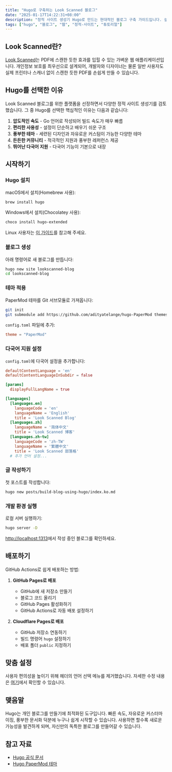 ```yaml
---
title: "Hugo로 구축하는 Look Scanned 블로그"
date: "2025-01-17T14:22:31+08:00"
description: "정적 사이트 생성기 Hugo로 만드는 현대적인 블로그 구축 가이드입니다. 설치부터 설정, 배포, 맞춤 설정까지 개발자 수준에 관계없이 쉽게 따라할 수 있는 안내서입니다."
tags: ["hugo", "블로그", "웹", "정적-사이트", "튜토리얼"]
---
```


## Look Scanned란?

[Look Scanned](https://lookscanned.io)는 PDF에 스캔한 듯한 효과를 입힐 수 있는 가벼운 웹 애플리케이션입니다. 개인정보 보호를 최우선으로 설계되어, 개발자와 디자이너는 물론 일반 사용자도 실제 프린터나 스캐너 없이 스캔한 듯한 PDF를 손쉽게 만들 수 있습니다.

## Hugo를 선택한 이유

Look Scanned 블로그를 위한 플랫폼을 선정하면서 다양한 정적 사이트 생성기를 검토했습니다. 그 중 Hugo를 선택한 핵심적인 이유는 다음과 같습니다:

1. **압도적인 속도** - Go 언어로 작성되어 빌드 속도가 매우 빠름
2. **편리한 사용성** - 설정이 단순하고 배우기 쉬운 구조
3. **풍부한 테마** - 세련된 디자인과 자유로운 커스텀이 가능한 다양한 테마
4. **든든한 커뮤니티** - 적극적인 지원과 풍부한 레퍼런스 제공
5. **뛰어난 다국어 지원** - 다국어 기능이 기본으로 내장

## 시작하기

### Hugo 설치

macOS에서 설치(Homebrew 사용):

```bash
brew install hugo
```

Windows에서 설치(Chocolatey 사용):

```bash
choco install hugo-extended
```

Linux 사용자는 [이 가이드](https://gohugo.io/installation/linux/)를 참고해 주세요.

### 블로그 생성

아래 명령어로 새 블로그를 만듭니다:

```bash
hugo new site lookscanned-blog
cd lookscanned-blog
```

### 테마 적용

PaperMod 테마를 Git 서브모듈로 가져옵니다:

```bash
git init
git submodule add https://github.com/adityatelange/hugo-PaperMod themes/PaperMod
```

`config.toml` 파일에 추가:

```toml
theme = "PaperMod"
```

### 다국어 지원 설정

`config.toml`에 다국어 설정을 추가합니다:

```toml
defaultContentLanguage = 'en'
defaultContentLanguageInSubdir = false

[params]
  displayFullLangName = true

[languages]
  [languages.en]
    languageCode = 'en'
    languageName = 'English'
    title = 'Look Scanned Blog'
  [languages.zh]
    languageName = '简体中文'
    title = 'Look Scanned 博客'
  [languages.zh-tw]
    languageCode = 'zh-TW'
    languageName = '繁體中文'
    title = 'Look Scanned 部落格'
  # 추가 언어 설정...
```

### 글 작성하기

첫 포스트를 작성합니다:

```bash
hugo new posts/build-blog-using-hugo/index.ko.md
```

### 개발 환경 실행

로컬 서버 실행하기:

```bash
hugo server -D
```

[http://localhost:1313](http://localhost:1313)에서 작성 중인 블로그를 확인하세요.

## 배포하기

GitHub Actions로 쉽게 배포하는 방법:

1. **GitHub Pages로 배포**

   - GitHub에 새 저장소 만들기
   - 블로그 코드 올리기
   - GitHub Pages 활성화하기
   - GitHub Actions로 자동 배포 설정하기

2. **Cloudflare Pages로 배포**
   - GitHub 저장소 연동하기
   - 빌드 명령어 `hugo` 설정하기
   - 배포 폴더 `public` 지정하기

## 맞춤 설정

사용자 편의성을 높이기 위해 헤더의 언어 선택 메뉴를 제거했습니다. 자세한 수정 내용은 [여기](https://github.com/lookscanned/lookscanned-blog/blob/main/layouts/partials/header.html)에서 확인할 수 있습니다.

## 맺음말

Hugo는 개인 블로그를 만들기에 최적화된 도구입니다. 빠른 속도, 자유로운 커스터마이징, 풍부한 문서화 덕분에 누구나 쉽게 시작할 수 있습니다. 사용하면 할수록 새로운 가능성을 발견하게 되며, 자신만의 독특한 블로그를 만들어갈 수 있습니다.

## 참고 자료

- [Hugo 공식 문서](https://gohugo.io/documentation/)
- [Hugo PaperMod 테마](https://github.com/adityatelange/hugo-PaperMod)
